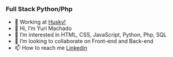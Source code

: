 
### Full Stack Python/Php

 - 🚀 Working at <a href="https://gohusky.net/">Husky!</a>
 - 👋 Hi, I’m Yuri Machado
 - 👀 I’m interested in HTML, CSS, JavaScript, Python, Php, SQL
 - 💞️ I’m looking to collaborate on Front-end and Back-end
 - 📫 How to reach me <a href="https://www.linkedin.com/in/yuri-machado-silveira-16a5aa186/">Linkedin</a>
